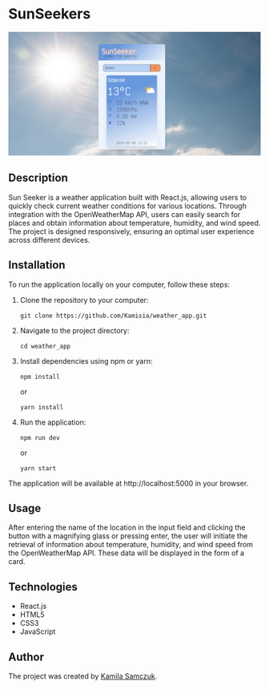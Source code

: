 # SunSeekers

![SunSeekers](https://github.com/Kamisia/weather_app/blob/main/src/assets/SunSeekerScreenshot.png)

## Description

Sun Seeker is a weather application built with React.js, allowing users to quickly check current weather conditions for various locations. Through integration with the OpenWeatherMap API, users can easily search for places and obtain information about temperature, humidity, and wind speed. The project is designed responsively, ensuring an optimal user experience across different devices.

## Installation

To run the application locally on your computer, follow these steps:

1. Clone the repository to your computer:

   ```
   git clone https://github.com/Kamisia/weather_app.git
   ```

2. Navigate to the project directory:

   ```
   cd weather_app
   ```

3. Install dependencies using npm or yarn:

   ```
   npm install
   ```

   or

   ```
   yarn install
   ```

4. Run the application:
   ```
   npm run dev
   ```
   or
   ```
   yarn start
   ```

The application will be available at http://localhost:5000 in your browser.

## Usage

After entering the name of the location in the input field and clicking the button with a magnifying glass or pressing enter, the user will initiate the retrieval of information about temperature, humidity, and wind speed from the OpenWeatherMap API. These data will be displayed in the form of a card.

## Technologies

- React.js
- HTML5
- CSS3
- JavaScript

## Author

The project was created by [Kamila Samczuk](https://github.com/Kamisia).
